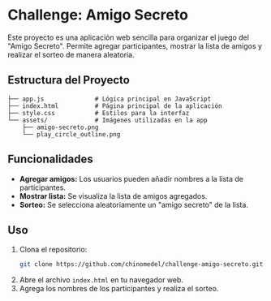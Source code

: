 # Challenge: Amigo Secreto

Este proyecto es una aplicación web sencilla para organizar el juego del "Amigo Secreto". Permite agregar participantes, mostrar la lista de amigos y realizar el sorteo de manera aleatoria.

## Estructura del Proyecto

```
├── app.js              # Lógica principal en JavaScript
├── index.html          # Página principal de la aplicación
├── style.css           # Estilos para la interfaz
└── assets/             # Imágenes utilizadas en la app
    ├── amigo-secreto.png
    └── play_circle_outline.png
```

## Funcionalidades

- **Agregar amigos:** Los usuarios pueden añadir nombres a la lista de participantes.
- **Mostrar lista:** Se visualiza la lista de amigos agregados.
- **Sorteo:** Se selecciona aleatoriamente un "amigo secreto" de la lista.

## Uso

1. Clona el repositorio:
   ```bash
   git clone https://github.com/chinomedel/challenge-amigo-secreto.git
   ```
2. Abre el archivo `index.html` en tu navegador web.
3. Agrega los nombres de los participantes y realiza el sorteo.


